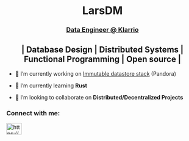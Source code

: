 <h1 align="center">LarsDM</h1>
<h3 align="center"><a href="https://klarrio.com/">Data Engineer @ Klarrio</a></h3>
<h2 align="center">| Database Design | Distributed Systems | Functional Programming | Open source |</h2>


- 🔭 I’m currently working on [Immutable datastore stack](https://github.com/LDM-A/Pandora) (Pandora)

- 🌱 I’m currently learning **Rust**

- 👯 I’m looking to collaborate on **Distributed/Decentralized Projects**

<h3 align="left">Connect with me:</h3>
<p align="left">
<a href="https://www.linkedin.com/in/lars-de-maere-16b832131/" target="blank"><img align="center" src="https://raw.githubusercontent.com/rahuldkjain/github-profile-readme-generator/master/src/images/icons/Social/linked-in-alt.svg" alt="https://www.linkedin.com/in/lars-de-maere-16b832131/" height="30" width="40" /></a>
</p>
